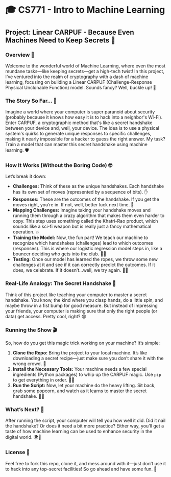 # 🎓 CS771 - Intro to Machine Learning

## Project: Linear CARPUF - Because Even Machines Need to Keep Secrets 🤫

### Overview 🚀

Welcome to the wonderful world of Machine Learning, where even the most mundane tasks—like keeping secrets—get a high-tech twist! In this project, I’ve ventured into the realm of cryptography with a dash of machine learning, focusing on building a Linear CARPUF (Challenge-Response Physical Unclonable Function) model. Sounds fancy? Well, buckle up! 🎢

### The Story So Far... 📖

Imagine a world where your computer is super paranoid about security (probably because it knows how easy it is to hack into a neighbor's Wi-Fi). Enter CARPUF, a cryptographic method that's like a secret handshake between your device and, well, your device. The idea is to use a physical system's quirks to generate unique responses to specific challenges, making it nearly impossible for a hacker to guess the right answer. My task? Train a model that can master this secret handshake using machine learning. 🛡️

### How It Works (Without the Boring Code) 🤓

Let’s break it down: 

- **Challenges:** Think of these as the unique handshakes. Each handshake has its own set of moves (represented by a sequence of bits). ✋
- **Responses:** These are the outcomes of the handshake. If you get the moves right, you’re in. If not, well, better luck next time. 🚫
- **Mapping Challenges:** Imagine taking your handshake moves and running them through a crazy algorithm that makes them even harder to copy. This step uses something called the Khatri-Rao product, which sounds like a sci-fi weapon but is really just a fancy mathematical operation. 💥
- **Training the Model:** Now, the fun part! We teach our machine to recognize which handshakes (challenges) lead to which outcomes (responses). This is where our logistic regression model steps in, like a bouncer deciding who gets into the club. 🕺💃
- **Testing:** Once our model has learned the ropes, we throw some new challenges at it and see if it can correctly predict the outcomes. If it does, we celebrate. If it doesn’t...well, we try again. 🎉😅

### Real-Life Analogy: The Secret Handshake 🤝

Think of this project like teaching your computer to master a secret handshake. You know, the kind where you clasp hands, do a little spin, and maybe throw in a fist bump for good measure. But instead of impressing your friends, your computer is making sure that only the right people (or data) get access. Pretty cool, right? 😎

### Running the Show 🎬

So, how do you get this magic trick working on your machine? It’s simple:

1. **Clone the Repo:** Bring the project to your local machine. It’s like downloading a secret recipe—just make sure you don’t share it with the wrong crowd. 🍲
2. **Install the Necessary Tools:** Your machine needs a few special ingredients (Python packages) to whip up the CARPUF magic. Use `pip` to get everything in order. 🧑‍🍳
3. **Run the Script:** Now, let your machine do the heavy lifting. Sit back, grab some popcorn, and watch as it learns to master the secret handshake. 🍿🤖

### What’s Next? 🔮

After running the script, your computer will tell you how well it did. Did it nail the handshake? Or does it need a bit more practice? Either way, you’ll get a taste of how machine learning can be used to enhance security in the digital world. 🌍🔐

### License 📜

Feel free to fork this repo, clone it, and mess around with it—just don’t use it to hack into any top-secret facilities! So go ahead and have some fun. 🎉

